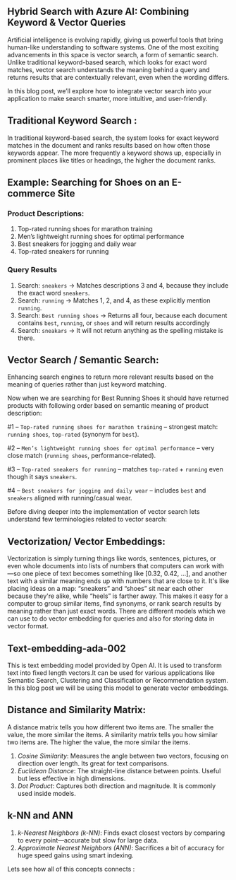 ## Hybrid Search with Azure AI: Combining Keyword & Vector Queries
Artificial intelligence is evolving rapidly, giving us powerful tools that bring human-like understanding to software systems. One of the most exciting advancements in this space is vector search, a form of semantic search. Unlike traditional keyword-based search, which looks for exact word matches, vector search understands the meaning behind a query and returns results that are contextually relevant, even when the wording differs.

In this blog post, we’ll explore how to integrate vector search into your application to make search smarter, more intuitive, and user-friendly.

## Traditional Keyword Search :
In traditional keyword-based search, the system looks for exact keyword matches in the document and ranks results based on how often those keywords appear. The more frequently a keyword shows up, especially in prominent places like titles or headings, the higher the document ranks.

## Example: Searching for Shoes on an E-commerce Site

### Product Descriptions:
1. Top-rated running shoes for marathon training
2. Men’s lightweight running shoes for optimal performance
3. Best sneakers for jogging and daily wear
4. Top-rated sneakers for running

### Query Results
1. Search: `sneakers` -> Matches descriptions 3 and 4, because they include the exact word `sneakers`.
2. Search: `running` -> Matches 1, 2, and 4, as these explicitly mention `running`.
3. Search: `Best running shoes` -> Returns all four, because each document contains `best`, `running`, or `shoes` and will return results accordingly
4. Search: `sneakars` ->  It will not return anything as the spelling mistake is there. 

## Vector Search / Semantic Search:
Enhancing search engines to return more relevant results based on the meaning of queries rather than just keyword matching.

Now when we are searching for Best Running Shoes it should have returned products with following order based on semantic meaning of product description: 

  #1 – `Top‑rated running shoes for marathon training` – strongest match: `running shoes`, `top-rated` (synonym for `best`).

  #2 – `Men’s lightweight running shoes for optimal performance` – very close match (`running shoes`, performance-related).

  #3 – `Top‑rated sneakers for running` – matches `top-rated` + `running` even though it says `sneakers`.

  #4 – `Best sneakers for jogging and daily wear` – includes `best` and `sneakers` aligned with running/casual wear.

Before diving deeper into the implementation of vector search lets understand few terminologies related to vector search:

## Vectorization/ Vector Embeddings:

Vectorization is simply turning things like words, sentences, pictures, or even whole documents into lists of numbers that computers can work with—so one piece of text becomes something like [0.32, 0.42, …], and another text with a similar meaning ends up with numbers that are close to it. It's like placing ideas on a map: “sneakers” and “shoes” sit near each other because they're alike, while “heels” is farther away. This makes it easy for a computer to group similar items, find synonyms, or rank search results by meaning rather than just exact words.
There are different models which we can use to do vector embedding for queries and also for storing data in vector format. 

## Text-embedding-ada-002

This is text embedding model provided by Open AI. It is used to transform text into fixed length vectors.It can be used for various applications like Semantic Search, Clustering and Classification or Recommendation system.
In this blog post we will be using this model to generate vector embeddings.

## Distance and Similarity Matrix:

A distance matrix tells you how different two items are. The smaller the value, the more similar the items. A similarity matrix tells you how similar two items are. The higher the value, the more similar the items.

1. *Cosine Similarity*: Measures the angle between two vectors, focusing on direction over length. Its great for text comparisons.
2. *Euclidean Distance*: The straight-line distance between points. Useful but less effective in high dimensions.
3. *Dot Product*: Captures both direction and magnitude. It is commonly used inside models.

## k-NN and ANN

1. *k-Nearest Neighbors (k-NN)*: Finds exact closest vectors by comparing to every point—accurate but slow for large data.
2. *Approximate Nearest Neighbors (ANN)*: Sacrifices a bit of accuracy for huge speed gains using smart indexing.

Lets see how all of this concepts connects :
